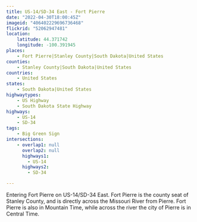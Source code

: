 ```yaml
---
title: US-14/SD-34 East - Fort Pierre
date: "2022-04-30T18:00:45Z"
imageid: "406402229696736468"
flickrid: "52062947481"
location:
    latitude: 44.371742
    longitude: -100.391945
places:
    - Fort Pierre|Stanley County|South Dakota|United States
counties:
    - Stanley County|South Dakota|United States
countries:
    - United States
states:
    - South Dakota|United States
highwaytypes:
    - US Highway
    - South Dakota State Highway
highways:
    - US-14
    - SD-34
tags:
    - Big Green Sign
intersections:
    - overlap1: null
      overlap2: null
      highways1:
        - US-14
      highways2:
        - SD-34

---
```

Entering Fort Pierre on US-14/SD-34 East.  Fort Pierre is the county seat of Stanley County, and is directly across the Missouri River from Pierre.  Fort Pierre is also in Mountain Time, while across the river the city of Pierre is in Central Time.